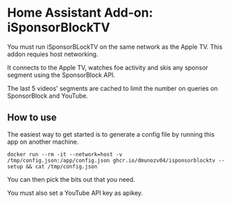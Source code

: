 # Home Assistant Add-on: iSponsorBlockTV

You must run iSponsorBLockTV on the same network as the Apple TV. This addon requies host networking.

It connects to the Apple TV, watches foe activity and skis any sponsor segment using the SponsorBlock API.

The last 5 videos' segments are cached to limit the number on queries on SponsorBlock and YouTube.

## How to use

The easiest way to get started is to generate a config file by running this app on another machine.

```
docker run --rm -it --network=host -v /tmp/config.json:/app/config.json ghcr.io/dmunozv04/isponsorblocktv --setup && cat /tmp/config.json
```

You can then pick the bits out that you need.

You must also set a YouTube API key as apikey.
